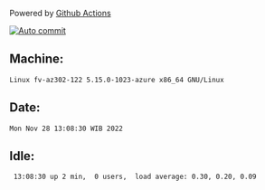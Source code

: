 Powered by [Github Actions](https://github.com/features/actions)

[![Auto commit](https://github.com/hiage/workstation/workflows/Auto%20commit/badge.svg)](https://github.com/hiage/workstation/actions?query=workflow%3A%22Auto+commit%22)

## Machine:
```
Linux fv-az302-122 5.15.0-1023-azure x86_64 GNU/Linux
```
## Date:
```
Mon Nov 28 13:08:30 WIB 2022
```
## Idle:
```
 13:08:30 up 2 min,  0 users,  load average: 0.30, 0.20, 0.09
```
